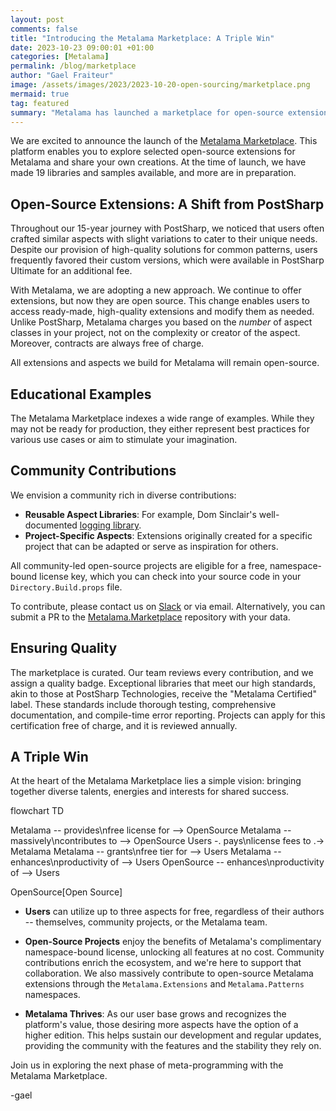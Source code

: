 ```yaml
---
layout: post
comments: false
title: "Introducing the Metalama Marketplace: A Triple Win"
date: 2023-10-23 09:00:01 +01:00
categories: [Metalama]
permalink: /blog/marketplace
author: "Gael Fraiteur"
image: /assets/images/2023/2023-10-20-open-sourcing/marketplace.png
mermaid: true
tag: featured
summary: "Metalama has launched a marketplace for open-source extensions, offering 19 libraries and samples at launch. The platform encourages community contributions and offers free, namespace-bound licenses for all open-source projects."
---
```


We are excited to announce the launch of the [Metalama Marketplace](https://www.postsharp.net/metalama/marketplace). This platform enables you to explore selected open-source extensions for Metalama and share your own creations. At the time of launch, we have made 19 libraries and samples available, and more are in preparation.

## Open-Source Extensions: A Shift from PostSharp

Throughout our 15-year journey with PostSharp, we noticed that users often crafted similar aspects with slight variations to cater to their unique needs. Despite our provision of high-quality solutions for common patterns, users frequently favored their custom versions, which were available in PostSharp Ultimate for an additional fee.

With Metalama, we are adopting a new approach. We continue to offer extensions, but now they are open source. This change enables users to access ready-made, high-quality extensions and modify them as needed. Unlike PostSharp, Metalama charges you based on the _number_ of aspect classes in your project, not on the complexity or creator of the aspect. Moreover, contracts are always free of charge.

All extensions and aspects we build for Metalama will remain open-source.

## Educational Examples

The Metalama Marketplace indexes a wide range of examples. While they may not be ready for production, they either represent best practices for various use cases or aim to stimulate your imagination.

## Community Contributions

We envision a community rich in diverse contributions:

* **Reusable Aspect Libraries**: For example, Dom Sinclair's well-documented [logging library](https://www.postsharp.net/metalama/marketplace?metalama-marketplace%5BrefinementList%5D%5Bauthor%5D%5B0%5D=Vtl%20Software&metalama-marketplace%5BrefinementList%5D%5Bcategories%5D%5B0%5D=Logging).
* **Project-Specific Aspects**: Extensions originally created for a specific project that can be adapted or serve as inspiration for others.

All community-led open-source projects are eligible for a free, namespace-bound license key, which you can check into your source code in your `Directory.Build.props` file.

To contribute, please contact us on [Slack](https://www.postsharp.net/slack) or via email. Alternatively, you can submit a PR to the [Metalama.Marketplace](https://github.com/postsharp/Metalama.Marketplace/tree/master/entries) repository with your data.

## Ensuring Quality

The marketplace is curated. Our team reviews every contribution, and we assign a quality badge. Exceptional libraries that meet our high standards, akin to those at PostSharp Technologies, receive the "Metalama Certified" label. These standards include thorough testing, comprehensive documentation, and compile-time error reporting. Projects can apply for this certification free of charge, and it is reviewed annually.

## A Triple Win

At the heart of the Metalama Marketplace lies a simple vision: bringing together diverse talents, energies and interests for shared success.

<div class="mermaid">
flowchart TD

Metalama -- provides\nfree license for --> OpenSource
Metalama -- massively\ncontributes to --> OpenSource
Users -. pays\nlicense fees to .-> Metalama
Metalama -- grants\nfree tier for --> Users
Metalama -- enhances\nproductivity of --> Users
OpenSource -- enhances\nproductivity of --> Users

OpenSource[Open Source]
</div>

- **Users** can utilize up to three aspects for free, regardless of their authors -- themselves, community projects, or the Metalama team.

- **Open-Source Projects** enjoy the benefits of Metalama's complimentary namespace-bound license, unlocking all features at no cost. Community contributions enrich the ecosystem, and we're here to support that collaboration. We also massively contribute to open-source Metalama extensions through the `Metalama.Extensions` and `Metalama.Patterns` namespaces.

- **Metalama Thrives**: As our user base grows and recognizes the platform's value, those desiring more aspects have the option of a higher edition. This helps sustain our development and regular updates, providing the community with the features and the stability they rely on.


Join us in exploring the next phase of meta-programming with the Metalama Marketplace.

-gael


